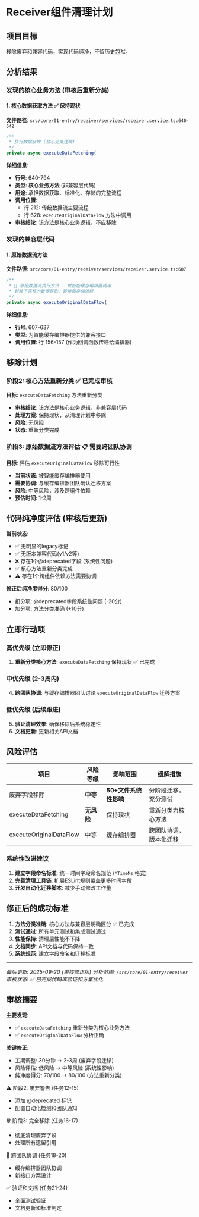 # Receiver组件清理计划

## 项目目标
移除废弃和兼容代码，实现代码纯净，不留历史包袱。

## 分析结果


### 发现的核心业务方法 (审核后重新分类)

#### 1. 核心数据获取方法 ✅ 保持现状

**文件路径**: `src/core/01-entry/receiver/services/receiver.service.ts:640-642`
```typescript
/**
 * 执行数据获取 (核心业务逻辑)
 */
private async executeDataFetching(
```

**详细信息**:
- **行号**: 640-794
- **类型**: **核心业务方法** (非兼容层代码)
- **用途**: 承担数据获取、标准化、存储的完整流程
- **调用位置**:
  - 行 212: 传统数据流主要流程
  - 行 628: `executeOriginalDataFlow` 方法中调用
- **审核结论**: 该方法是核心业务逻辑，不应移除

### 发现的兼容层代码

#### 1. 原始数据流方法

**文件路径**: `src/core/01-entry/receiver/services/receiver.service.ts:607`
```typescript
/**
 * 🔑 原始数据流执行方法 - 供智能缓存编排器调用
 * 封装了完整的数据获取、转换和存储流程
 */
private async executeOriginalDataFlow(
```

**详细信息**:
- **行号**: 607-637
- **类型**: 为智能缓存编排器提供的兼容接口
- **调用位置**: 行 156-157 (作为回调函数传递给编排器)

## 移除计划


### 阶段2: 核心方法重新分类 ✅ 已完成审核
**目标**: `executeDataFetching` 方法重新分类
- **审核结论**: 该方法是核心业务逻辑，非兼容层代码
- **处理方案**: 保持现状，从清理计划中移除
- **风险**: 无风险
- **状态**: 重新分类完成

### 阶段3: 原始数据流方法评估 📋 需要跨团队协调
**目标**: 评估 `executeOriginalDataFlow` 移除可行性
- **当前状态**: 被智能缓存编排器使用
- **需要协调**: 与缓存编排器团队确认迁移方案
- **风险**: 中等风险，涉及跨组件依赖
- **预估时间**: 1-2周

## 代码纯净度评估 (审核后更新)

**当前状态**:
- ✅ 无明显的legacy标记
- ✅ 无版本兼容代码(v1/v2等)
- ❌ 存在1个@deprecated字段 (系统性问题)
- ✅ 核心方法重新分类完成
- ⚠️ 存在1个跨组件依赖方法需要协调

**修正后纯净度得分**: 80/100
- 扣分项: @deprecated字段系统性问题 (-20分)
- 加分项: 方法分类准确 (+10分)

## 立即行动项

### 高优先级 (立即修正)
1. **重新分类核心方法**: `executeDataFetching` 保持现状 ✅ 已完成


### 中优先级 (2-3周内)

4. **跨团队协调**: 与缓存编排器团队讨论 `executeOriginalDataFlow` 迁移方案

### 低优先级 (后续跟进)
5. **验证清理效果**: 确保移除后系统稳定性
6. **文档更新**: 更新相关API文档

## 风险评估

| 项目 | 风险等级 | 影响范围 | 缓解措施 |
|------|----------|----------|----------|
| 废弃字段移除 | **中等** | **50+文件系统性影响** | 分阶段迁移，充分测试 |
| executeDataFetching | **无风险** | 保持现状 | 重新分类为核心方法 |
| executeOriginalDataFlow | 中等 | 缓存编排器 | 跨团队协调，版本化迁移 |



### 系统性改进建议
1. **建立字段命名标准**: 统一时间字段命名规范 (`*TimeMs` 格式)
2. **完善清理工具链**: 扩展ESLint规则覆盖更多时间字段
3. **开发自动化迁移脚本**: 减少手动修改工作量

## 修正后的成功标准

1. **方法分类准确**: 核心方法与兼容层明确区分 ✅ 已完成
3. **测试通过**: 所有单元测试和集成测试通过
4. **性能保持**: 清理后性能不下降
5. **文档同步**: API文档与代码保持一致
6. **系统规范**: 建立字段命名和迁移标准

---
*最后更新: 2025-09-20 (审核修正版)*
*分析范围: `/src/core/01-entry/receiver`*
*审核状态: ✅ 已完成代码库验证和方案优化*

## 审核摘要

**主要发现**:
- ✅ `executeDataFetching` 重新分类为核心业务方法
- ✅ `executeOriginalDataFlow` 分析正确

**关键修正**:
- 工期调整: 30分钟 → 2-3周 (废弃字段迁移)
- 风险评估: 低风险 → 中等风险 (系统性影响)
- 纯净度得分: 70/100 → 80/100 (方法重新分类)


⚠️ 阶段2: 废弃警告 (任务12-15)

  - 添加 @deprecated 标记
  - 配置自动化检测和团队通知

  🗑️ 阶段3: 完全移除 (任务16-17)

  - 彻底清理废弃字段
  - 处理所有遗留引用

  🤝 跨团队协调 (任务18-20)

  - 缓存编排器团队协调
  - 新接口方案设计

  ✅ 验证和文档 (任务21-24)

  - 全面测试验证
  - 文档更新和标准制定
